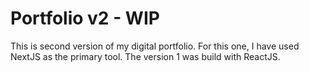 # Portfolio v2 - WIP

This is second version of my digital portfolio. For this one, I have used NextJS as the primary tool. The version 1 was build with ReactJS.
